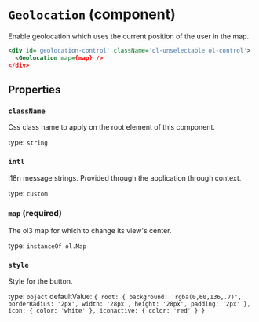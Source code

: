 `Geolocation` (component)
=========================

Enable geolocation which uses the current position of the user in the map.

```xml
<div id='geolocation-control' className='ol-unselectable ol-control'>
  <Geolocation map={map} />
</div>
```

Properties
----------

### `className`

Css class name to apply on the root element of this component.

type: `string`


### `intl`

i18n message strings. Provided through the application through context.

type: `custom`


### `map` (required)

The ol3 map for which to change its view's center.

type: `instanceOf ol.Map`


### `style`

Style for the button.

type: `object`
defaultValue: `{
  root: {
    background: 'rgba(0,60,136,.7)',
    borderRadius: '2px',
    width: '28px',
    height: '28px',
    padding: '2px'
  },
  icon: {
    color: 'white'
  },
  iconactive: {
    color: 'red'
  }
}`

